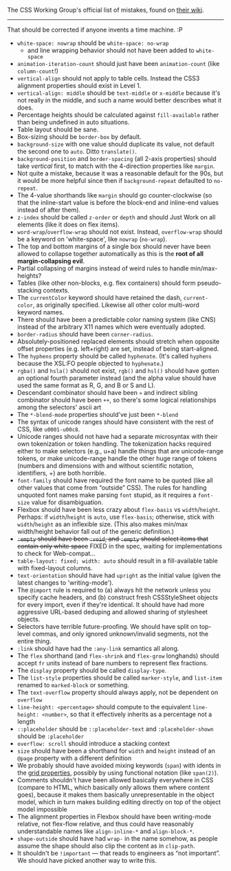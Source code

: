 The CSS Working Group's official list of mistakes, found on [their wiki](https://wiki.csswg.org/ideas/mistakes).

---

That should be corrected if anyone invents a time machine. :P

- `white-space: nowrap` should be `white-space: no-wrap`
    - and line wrapping behavior should not have been added to `white-space`
- `animation-iteration-count` should just have been `animation-count` (like `column-count`!)
- `vertical-align` should not apply to table cells. Instead the CSS3 alignment properties should exist in Level 1.
- `vertical-align: middle` should be `text-middle` or `x-middle` because it's not really in the middle, and such a name would better describes what it does.
- Percentage heights should be calculated against `fill-available` rather than being undefined in auto situations.
- Table layout should be sane.
- Box-sizing should be `border-box` by default.
- `background-size` with one value should duplicate its value, not default the second one to `auto`. Ditto `translate()`.
- `background-position` and `border-spacing` (all 2-axis properties) should take *vertical* first, to match with the 4-direction properties like `margin`.
- Not quite a mistake, because it was a reasonable default for the 90s, but it would be more helpful since then if `background-repeat` defaulted to `no-repeat`.
- The 4-value shorthands like `margin` should go counter-clockwise (so that the inline-start value is before the block-end and inline-end values instead of after them).
- `z-index` should be called `z-order` or `depth` and should Just Work on all elements (like it does on flex items).
- `word-wrap`/`overflow-wrap` should not exist. Instead, `overflow-wrap` should be a keyword on 'white-space', like `nowrap` (`no-wrap`).
- The top and bottom margins of a single box should never have been allowed to collapse together automatically as this is the **root of all margin-collapsing evil**.
- Partial collapsing of margins instead of weird rules to handle min/max-heights?
- Tables (like other non-blocks, e.g. flex containers) should form pseudo-stacking contexts.
- The `currentColor` keyword should have retained the dash, `current-color`, as originally specified. Likewise all other color multi-word keyword names.
- There should have been a predictable color naming system (like CNS) instead of the arbitrary X11 names which were eventually adopted.
- `border-radius` should have been `corner-radius`.
- Absolutely-positioned replaced elements should stretch when opposite offset properties (e.g. left+right) are set, instead of being start-aligned.
- The `hyphens` property should be called `hyphenate`. (It's called `hyphens` because the XSL:FO people objected to `hyphenate`.)
- `rgba()` and `hsla()` should not exist, `rgb()` and `hsl()` should have gotten an optional fourth parameter instead (and the alpha value should have used the same format as R, G, and B or S and L).
- Descendant combinator should have been `»` and indirect sibling combinator should have been `++`, so there's some logical relationships among the selectors' ascii art
- The `*-blend-mode` properties should've just been `*-blend`
- The syntax of unicode ranges should have consistent with the rest of CSS, like `u0001-u00c8`.
- Unicode ranges should not have had a separate microsyntax with their own tokenization or token handling. The tokenization hacks required either to make selectors (e.g., u+a) handle things that are unicode-range tokens, or make unicode-range handle the other huge range of tokens (numbers and dimensions with and without scientific notation, identifiers, +) are both horrible.
- `font-family` should have required the font name to be quoted (like all other values that come from “outside” CSS). The rules for handling unquoted font names make parsing `font` stupid, as it requires a `font-size` value for disambiguation.
- Flexbox should have been less crazy about `flex-basis` vs `width`/`height`. Perhaps: if `width`/`height` is `auto`, use `flex-basis`; otherwise, stick with `width`/`height` as an inflexible size. (This also makes min/max width/height behavior fall out of the generic definition.)
- ~~`:empty` should have been `:void`, and `:empty` should select items that contain only white space~~ FIXED in the spec, waiting for implementations to check for Web-compat…
- `table-layout: fixed; width: auto` should result in a fill-available table with fixed-layout columns.
- `text-orientation` should have had `upright` as the initial value (given the latest changes to 'writing-mode').
- The `@import` rule is required to (a) always hit the network unless you specify cache headers, and (b) construct fresh CSSStyleSheet objects for every import, even if they're identical. It should have had more aggressive URL-based deduping and allowed sharing of stylesheet objects.
- Selectors have terrible future-proofing. We should have split on top-level commas, and only ignored unknown/invalid segments, not the entire thing.
- `:link` should have had the `:any-link` semantics all along.
- The `flex` shorthand (and `flex-shrink` and `flex-grow` longhands) should accept `fr` units instead of bare numbers to represent flex fractions.
- The `display` property should be called `display-type`.
- The `list-style` properties should be called `marker-style`, and `list-item` renamed to `marked-block` or something.
- The `text-overflow` property should always apply, not be dependent on `overflow`
- `line-height: <percentage>` should compute to the equivalent `line-height: <number>`, so that it effectively inherits as a percentage not a length
- `::placeholder` should be `::placeholder-text` and `:placeholder-shown` should be `:placeholder`
- `overflow: scroll` should introduce a stacking context
- `size` should have been a shorthand for `width` and `height` instead of an `@page` property with a different definition
- We probably should have avoided mixing keywords (`span`) with idents in the [grid properties](https://github.com/w3c/csswg-drafts/issues/1137 "https://github.com/w3c/csswg-drafts/issues/1137"), possibly by using functional notation (like `span(2)`).
- Comments shouldn't have been allowed basically everywhere in CSS (compare to HTML, which basically only allows them where content goes), because it makes them basically unrepresentable in the object model, which in turn makes building editing directly on top of the object model impossible
- The alignment properties in Flexbox should have been writing-mode relative, not flex-flow relative, and thus could have reasonably understandable names like `align-inline-*` and `align-block-*`.
- `shape-outside` should have had `wrap-` in the name somehow, as people assume the shape should also clip the content as in `clip-path`.
- It shouldn't be `!important` — that reads to engineers as “not important”. We should have picked another way to write this.